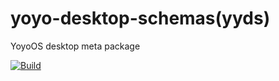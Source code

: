 # yoyo-desktop-schemas(yyds)
YoyoOS desktop meta package

[![Build](https://github.com/Yoyo-OS/yyds/actions/workflows/build.yml/badge.svg)](https://github.com/Yoyo-OS/yyds/actions/workflows/build.yml)

